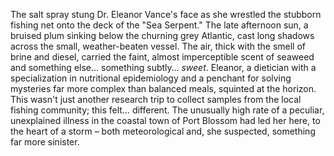 The salt spray stung Dr. Eleanor Vance's face as she wrestled the stubborn fishing net onto the deck of the "Sea Serpent."  The late afternoon sun, a bruised plum sinking below the churning grey Atlantic, cast long shadows across the small, weather-beaten vessel.  The air, thick with the smell of brine and diesel, carried the faint, almost imperceptible scent of seaweed and something else… something subtly… *sweet*.  Eleanor, a dietician with a specialization in nutritional epidemiology and a penchant for solving mysteries far more complex than balanced meals, squinted at the horizon.  This wasn't just another research trip to collect samples from the local fishing community; this felt… different.  The unusually high rate of a peculiar, unexplained illness in the coastal town of Port Blossom had led her here, to the heart of a storm – both meteorological and, she suspected, something far more sinister.
